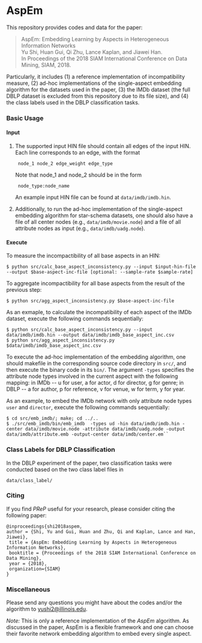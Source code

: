 # AspEm

This repository provides codes and data for the paper:<br>
> AspEm: Embedding Learning by Aspects in Heterogeneous Information Networks<br>
> Yu Shi, Huan Gui, Qi Zhu, Lance Kaplan, and Jiawei Han.<br>
> In Proceedings of the 2018 SIAM International Conference on Data Mining, SIAM, 2018.<br>

Particularly, it includes (1) a reference implementation of incompatibility measure, (2) ad-hoc implementations of the single-aspect embedding algorithm for the datasets used in the paper, (3) the IMDb dataset (the full DBLP dataset is excluded from this repository due to its file size), and (4) the class labels used in the DBLP classification tasks.

### Basic Usage

#### Input

1. The supported input HIN file should contain all edges of the input HIN. Each line corresponds to an edge, with the format

		node_1 node_2 edge_weight edge_type
					
	Note that node_1 and node_2 should be in the form
			
		node_type:node_name

	An example input HIN file can be found at ``data/imdb/imdb.hin``.

2. Additionally, to run the ad-hoc implementation of the single-aspect embedding algorithm for star-schema datasets, one should also have a file of all center nodes (e.g., ``data/imdb/movie.node``) and a file of all attribute nodes as input (e.g., ``data/imdb/uadg.node``).


#### Execute

To measure the incompactibility of all base aspects in an HIN:<br/>

	$ python src/calc_base_aspect_inconsistency.py --input $input-hin-file --output $base-aspect-inc-file [optional: --sample-rate $sample-rate] 

To aggregate incompactibility for all base aspects from the result of the previous step:<br/>

	$ python src/agg_aspect_inconsistency.py $base-aspect-inc-file 

As an exmaple, to calculate the incompatibility of each aspect of the IMDb dataset, execute the following commands sequentially:<br/>

	$ python src/calc_base_aspect_inconsistency.py --input data/imdb/imdb.hin --output data/imdb/imdb_base_aspect_inc.csv 
	$ python src/agg_aspect_inconsistency.py $data/imdb/imdb_base_aspect_inc.csv 

To execute the ad-hoc implementation of the embedding algorithm, one should makefile in the corresponding source code directory in ``src/``, and then execute the binary code in its ``bin/``. The argument ``-types`` specifies the attribute node types involved in the current aspect with the following mapping: in IMDb -- u for user, a for actor, d for director, g for genre; in DBLP -- a for author, p for reference, v for venue, w for term, y for year.

As an example, to embed the IMDb network with only attribute node types ``user`` and ``director``, execute the following commands sequentially:

	$ cd src/emb_imdb/; make; cd ../..
	$ ./src/emb_imdb/bin/emb_imdb  -types ud -hin data/imdb/imdb.hin -center data/imdb/movie.node -attribute data/imdb/uadg.node -output data/imdb/attribute.emb -output-center data/imdb/center.em``

### Class Labels for DBLP Classification

In the DBLP experiment of the paper, two classification tasks were conducted based on the two class label files in 
	
	data/class_label/

### Citing
If you find *PReP* useful for your research, please consider citing the following paper:

	@inproceedings{shi2018aspem,
	author = {Shi, Yu and Gui, Huan and Zhu, Qi and Kaplan, Lance and Han, Jiawei},
	 title = {AspEm: Embedding Learning by Aspects in Heterogeneous Information Networks},
	 booktitle = {Proceedings of the 2018 SIAM International Conference on Data Mining},
	 year = {2018},
	 organization={SIAM}
	}


### Miscellaneous

Please send any questions you might have about the codes and/or the algorithm to <yushi2@illinois.edu>.

*Note:* This is only a reference implementation of the *AspEm* algorithm. As discussed in the paper, AspEm is a flexible framework and one can choose their favorite network embedding algorithm to embed every single aspect.
